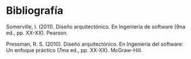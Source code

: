 # Bibliografía

Somerville, I. (2011). Diseño arquitectónico. En Ingeniería de software (9na ed., pp. XX-XX). Pearson.

Pressman, R. S. (2010). Diseño arquitectónico. En Ingeniería del software: Un enfoque práctico (7ma ed., pp. XX-XX). McGraw-Hill.
